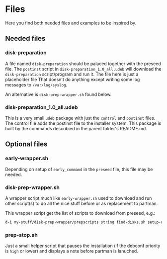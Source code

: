 # Files

Here you find both needed files and examples to be inspired by.

## Needed files

### disk-preparation

A file named `disk-preparation` should be palaced together with the preseed file.
The `postinst` script in `disk-preparation_1.0_all.udeb` will download the
`disk-preparation` script/program and run it. The file here is just a placeholder file
That doesn't do anything except writing some log messages to `/var/log/syslog`.

An alternative is `disk-prep-wrapper.sh` found below.

### disk-preparation_1.0_all.udeb

This is a very small `udeb` package with just the `control` and `postinst` files.
The control file adds the postinst file to the installer system. This package is
built by the commands describied in the parent folder's README.md.

## Optional files

### early-wrapper.sh

Depending on setup of `early_command` in the `preseed` file, this file may be needed.

### disk-prep-wrapper.sh

A wrapper script much like `early-wrapper.sh` used to download and run other script(s)
to do all the nice stuff before or as replacement to partman.

This wrapper script get the list of scripts to download from preseed, e.g.:
```bash
d-i my-stuff/disk-prep-wrapper/prepscripts string find-disks.sh setup-disks.sh prep-stop.sh
```
### prep-stop.sh

Just a small helper script that pauses the installation (if the debconf priority is `high`
or lower) and displays a note before partman is lanuched.
